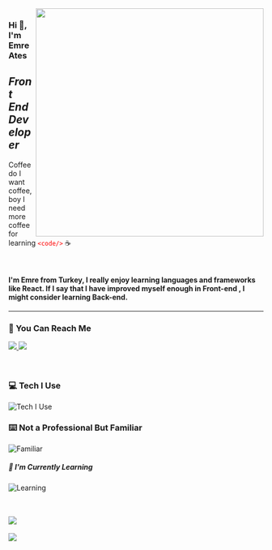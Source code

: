<img src="https://media.giphy.com/media/ASd0Ukj0y3qMM/giphy.gif" align="right" width="450" height="auto" margin="5px">

### Hi :wave:, I'm Emre Ates

## _Front End Developer_

 Coffee do I want coffee, boy I need more coffee for learning <font color="red"> `<code/>` </font> :coffee:

<br>



#### I'm Emre from Turkey, I really enjoy learning languages and frameworks like React. If I say that I have improved myself enough in Front-end , I might consider learning Back-end.

***

### :speech_balloon: You Can Reach Me 

<a href="https://www.linkedin.com/in/emresates/">
  <img src="https://skillicons.dev/icons?i=linkedin" />
</a>

<a href="https://www.instagram.com/secenory/">
  <img src="https://skillicons.dev/icons?i=instagram" />
</a>

<br>
<br>
<br>

### :computer: Tech I Use

![Tech I Use](https://skillicons.dev/icons?i=react,js,html,sass,css,bootstrap,tailwind,materialui,jquery,postgres,mongodb,nodejs,express)

### :keyboard: Not a Professional But Familiar

![Familiar](https://skillicons.dev/icons?i=redux,graphql,django)

##### :notebook: I'm Currently Learning

![Learning](https://skillicons.dev/icons?i=nextjs)

<br>
<br>

<img src="https://github-readme-stats.vercel.app/api?username=emresates&theme=radical&hide=contribs">

<br>
<br>

<img src="https://github-readme-stats.vercel.app/api/top-langs/?username=emresates&layout=compact">

